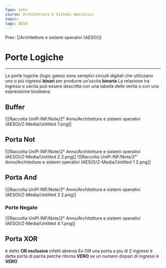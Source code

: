```yaml
---
type: nota
course: Architettura E Sistemi Operativi
topic: 
tags: AESO
---
```


Prev: [[Architetture e sistemi operativi (AESO)]]

# Porte Logiche
---
Le porte logiche (logic gates) sono semplici circuiti digitali che utilizzano uno o più ingressi **binari** per produrre un’uscita **binaria**
La relazione tra ingressi e uscita può essere descritta con una tabella delle verità o con una espressione booleana
## Buffer
![[Raccolta UniPi INF/Note/2° Anno/Architetture e sistemi operativi (AESO)/Z-Media/Untitled 7.png]]

## Porta Not

![[Raccolta UniPi INF/Note/2° Anno/Architetture e sistemi operativi (AESO)/Z-Media/Untitled 2 2.png]]
![[Raccolta UniPi INF/Note/2° Anno/Architetture e sistemi operativi (AESO)/Z-Media/Untitled 1 2.png]]
## Porta And
![[Raccolta UniPi INF/Note/2° Anno/Architetture e sistemi operativi (AESO)/Z-Media/Untitled 3 2.png]]

### Porte Negate

![[Raccolta UniPi INF/Note/2° Anno/Architetture e sistemi operativi (AESO)/Z-Media/Untitled 4 1.png]]

## Porta XOR

è detto **OR esclusivo** infatti abrevia Ex-OR una porta a piu di 2 ingressi è detta porta di parita perche ritorna **VERO** se un numero dispari di ingressi è **VERO**
